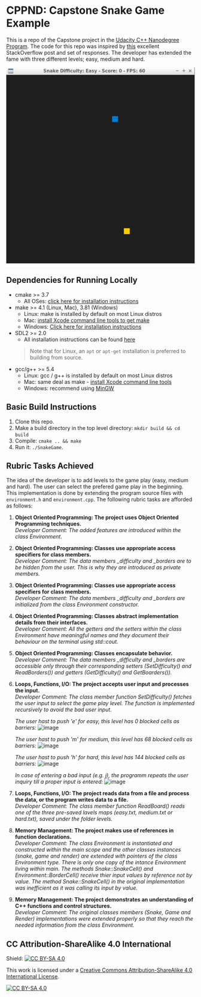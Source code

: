 # CPPND: Capstone Snake Game Example

This is a repo of the Capstone project in the [Udacity C++ Nanodegree Program](https://www.udacity.com/course/c-plus-plus-nanodegree--nd213). The code for this repo was inspired by [this](https://codereview.stackexchange.com/questions/212296/snake-game-in-c-with-sdl) excellent StackOverflow post and set of responses. The developer has extended the fame with three different levels; easy, medium and hard.

<img src="snake_game.gif"/>


## Dependencies for Running Locally
* cmake >= 3.7
  * All OSes: [click here for installation instructions](https://cmake.org/install/)
* make >= 4.1 (Linux, Mac), 3.81 (Windows)
  * Linux: make is installed by default on most Linux distros
  * Mac: [install Xcode command line tools to get make](https://developer.apple.com/xcode/features/)
  * Windows: [Click here for installation instructions](http://gnuwin32.sourceforge.net/packages/make.htm)
* SDL2 >= 2.0
  * All installation instructions can be found [here](https://wiki.libsdl.org/Installation)
  >Note that for Linux, an `apt` or `apt-get` installation is preferred to building from source. 
* gcc/g++ >= 5.4
  * Linux: gcc / g++ is installed by default on most Linux distros
  * Mac: same deal as make - [install Xcode command line tools](https://developer.apple.com/xcode/features/)
  * Windows: recommend using [MinGW](http://www.mingw.org/)

## Basic Build Instructions

1. Clone this repo.
2. Make a build directory in the top level directory: `mkdir build && cd build`
3. Compile: `cmake .. && make`
4. Run it: `./SnakeGame`.

## Rubric Tasks Achieved

The idea of the developer is to add levels to the game play (easy, medium and hard). The user can select the prefered game play in the beginning. This implementation is done by extending the program source files with `environment.h` and `environment.cpp`. The following rubric tasks are afforded as follows:

1. **Object Oriented Programming: The project uses Object Oriented Programming techniques.**\
*Developer Comment: The added features are introduced within the class Environment.*

2. **Object Oriented Programming: Classes use appropriate access specifiers for class members.**\
*Developer Comment: The data members _difficulty and _borders are to be hidden from the user. This is why they are introduced as private members.*

3. **Object Oriented Programming: Classes use appropriate access specifiers for class members.**\
*Developer Comment: The data members _difficulty and _borders are initialized from the class Environment constructor.*

4. **Object Oriented Programming: Classes abstract implementation details from their interfaces.**\
*Developer Comment: All the getters and the setters within the class Environment have meaningful names and they document their behaviour on the terminal using std::cout.*

5. **Object Oriented Programming: Classes encapsulate behavior.**\
*Developer Comment: The data members _difficulty and _borders are accessible only through their corresponding setters (SetDifficulty() and ReadBorders()) and getters (GetDifficulty() and GetBoarders()).*

6. **Loops, Functions, I/O: The project accepts user input and processes the input.**\
*Developer Comment: The class member function SetDifficulty() fetches the user input to select the game play level. The function is implemented recursively to avoid the bad user input.*

   *The user hast to push 'e' for easy, this level has 0 blocked cells as barriers:*
   ![image](https://user-images.githubusercontent.com/90916107/137639188-45a6aad7-1b08-4003-acb5-c07bf5f1e3cd.png)

   *The user hast to push 'm' for medium, this level has 68 blocked cells as barriers:*
   ![image](https://user-images.githubusercontent.com/90916107/137639202-629b62bf-2fb8-4971-ac9d-755ed0c4dbf8.png)

   *The user hast to push 'h' for hard, this level has 144 blocked cells as barriers:*
   ![image](https://user-images.githubusercontent.com/90916107/137639217-90e817d0-48a5-4181-8bd7-1311b1cfe22d.png)

   *In case of entering a bad input (e.g. j), the programm repeats the user inquiry till a proper input is entered:*
   ![image](https://user-images.githubusercontent.com/90916107/137639230-a1344437-e4f5-474e-b706-72a39e1d8f08.png)

7. **Loops, Functions, I/O: The project reads data from a file and process the data, or the program writes data to a file.**\
*Developer Comment: The class member function ReadBoard() reads one of the three pre-saved lavels maps (easy.txt, medium.txt or hard.txt), saved under the folder levels.*

8. **Memory Management: The project makes use of references in function declarations.**\
*Developer Comment: The class Environment is instantiated and constructed within the main scope and the other classes instances (snake, game and render) are extended with pointers of the class Environment type. There is only one copy of the intance Environment living within main.
The methods Snake::SnakeCell() and Environment::BorderCell() receive thier input values by reference not by value. The method Snake::SnakeCell() in the original implementation was inefficient as it was calling its input by value.*

8. **Memory Management: The project demonstrates an understanding of C++ functions and control structures.**\
*Developer Comment: The original classes members (Snake, Game and Render) implementations were extended properly so that they reach the needed information from the class Environment.*

## CC Attribution-ShareAlike 4.0 International


Shield: [![CC BY-SA 4.0][cc-by-sa-shield]][cc-by-sa]

This work is licensed under a
[Creative Commons Attribution-ShareAlike 4.0 International License][cc-by-sa].

[![CC BY-SA 4.0][cc-by-sa-image]][cc-by-sa]

[cc-by-sa]: http://creativecommons.org/licenses/by-sa/4.0/
[cc-by-sa-image]: https://licensebuttons.net/l/by-sa/4.0/88x31.png
[cc-by-sa-shield]: https://img.shields.io/badge/License-CC%20BY--SA%204.0-lightgrey.svg
